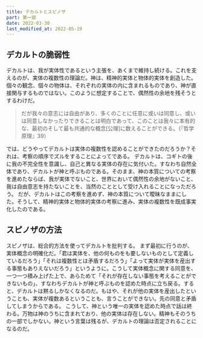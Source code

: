 ```yaml
---
title: デカルトとスピノザ
part: 第一部
date: 2022-03-30
last_modified_at: 2022-05-19
---
```

## デカルトの脆弱性

デカルトは、我が実体性であるという主張を、あくまで維持し続ける。これを支えるのが、実体の複数性の理論だ。神は、精神的実体と物体的実体を創造した。個々の観念、個々の物体は、それぞれの実体の内に含まれるものであり、神が直接関与するものではない。このように想定することで、偶然性の余地を残そうとするわけだ。

>だが我々の意志には自由があり、多くのことに任意に或いは同意し、或いは同意しなかったりできることは明白であって、このことは我々に本有的な、最初のそして最も共通的な概念[公理]に数えることができる。（『哲学原理』39）

では、どうやってデカルトは実体の複数性を認めることができたのだろうか？それは、考察の順序でズルをすることによってである。
デカルトは、コギトの後に我の不完全性を意識し、自己と異なる実体の存在に気付いた。すなわち自然全体であり、デカルトが神と呼ぶものである。そのまま、神の本質についての考察を進めたならば、我が実体でないこと、世界において偶然性の余地がないこと、我は自由意志を持たないことを、当然のこととして受け入れることになっただろう。
だが、デカルトはこの考察を進めず、神の本質について曖昧なままにした。そうして、精神的実体と物体的実体の考察に進み、実体の複数性を既成事実化したのである。

## スピノザの方法

スピノザは、総合的方法を使ってデカルトを批判する。
まず最初に行うのが、実体概念の明確化だ。「君は実体を、他の何ものをも要しないものとして定義しているだろう」「それは複数性とは矛盾するだろう」「よって実体が実体を産出する事態もありえないだろう」というように。こうして実体概念に関する同意を、一つ一つ積み上げた上で、あらためて「それが存在しない事態を考えることができないもの」、すなわちデカルトが神と呼ぶものを認めた時点に立ち戻る。すると、デカルトは黙るしかなくなるのだ。もはや、それが他の実体を産出したということも、実体が複数あるということも、言うことができない。先の同意と矛盾してしまうからである。
こうして、神という唯一の実体を認めた時点で話は終わる。万物は神のうちに含まれており、他の実体は存在しない。精神もそのうちの一部でしかない。神という言葉は残るが、デカルトの理論は否定されることになるのだ。
